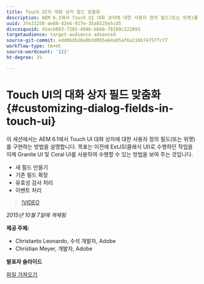 ```yaml
---
title: Touch UI의 대화 상자 필드 맞춤화
description: AEM 6.1에서 Touch UI 대화 상자에 대한 사용자 정의 필드(또는 위젯)를 구현하는 방법을 알아봅니다. 이전에 ExtJS(클래식 UI)로 수행하던 작업을 이제 Granite UI 및 Coral UI를 사용하여 수행하는 방법에 대해 알아봅니다.
uuid: 3fe33258-ae88-42e6-917e-35a6525e5cd5
discoiquuid: 45acb883-7202-494b-bbbb-78189c222093
targetaudience: target-audience advanced
source-git-commit: edd0bdb28a9b3d065a64a95af6a216b747577c77
workflow-type: tm+mt
source-wordcount: '121'
ht-degree: 1%

---
```


# Touch UI의 대화 상자 필드 맞춤화{#customizing-dialog-fields-in-touch-ui}

이 세션에서는 AEM 6.1에서 Touch UI 대화 상자에 대한 사용자 정의 필드(또는 위젯)를 구현하는 방법을 설명합니다. 목표는 이전에 ExtJS(클래식 UI)로 수행하던 작업을 이제 Granite UI 및 Coral UI를 사용하여 수행할 수 있는 방법을 보여 주는 것입니다.

* 새 필드 만들기
* 기존 필드 확장
* 유효성 검사 처리
* 이벤트 처리

>[!VIDEO](https://video.tv.adobe.com/v/19373/?quality=9)

*2015년 10월 7일에 게재됨*

**제공 주체:**

* Christanto Leonardo, 수석 개발자, Adobe
* Christian Meyer, 개발자, Adobe

**발표자 슬라이드**

[파일 가져오기](assets/aem-gems-customizing-touch-ui-dialog-fields.pdf)
<!--
[Get back to the Overview](https://helpx.adobe.com/experience-manager/kt/eseminars/gems/aem-index.html)
-->
